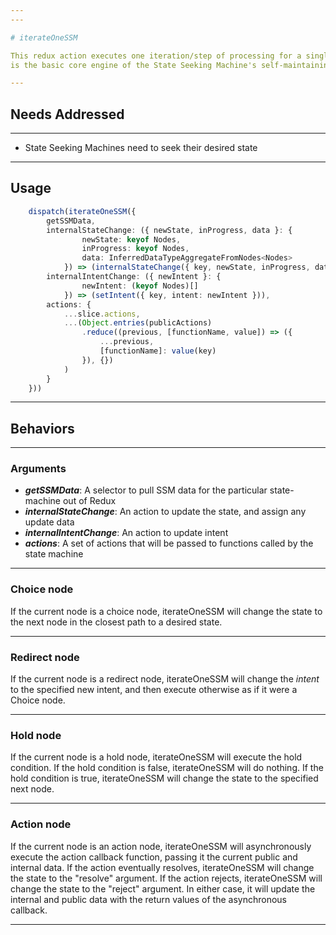 ```yaml
---
---

# iterateOneSSM

This redux action executes one iteration/step of processing for a single State Seeking Machine.  This
is the basic core engine of the State Seeking Machine's self-maintaining functionality.

---
```


## Needs Addressed

---

- State Seeking Machines need to seek their desired state

---

## Usage

```ts
    dispatch(iterateOneSSM({
        getSSMData,
        internalStateChange: ({ newState, inProgress, data }: {
                newState: keyof Nodes,
                inProgress: keyof Nodes,
                data: InferredDataTypeAggregateFromNodes<Nodes>
            }) => (internalStateChange({ key, newState, inProgress, data })),
        internalIntentChange: ({ newIntent }: {
                newIntent: (keyof Nodes)[]
            }) => (setIntent({ key, intent: newIntent })),
        actions: {
            ...slice.actions,
            ...(Object.entries(publicActions)
                .reduce((previous, [functionName, value]) => ({
                    ...previous,
                    [functionName]: value(key)
                }), {})
            )
        }
    }))
```

---

## Behaviors

---

### Arguments

- ***getSSMData***:  A selector to pull SSM data for the particular state-machine out of Redux
- ***internalStateChange***: An action to update the state, and assign any update data
- ***internalIntentChange***: An action to update intent
- ***actions***: A set of actions that will be passed to functions called by the state machine

---

### Choice node

If the current node is a choice node, iterateOneSSM will change the state to the next node in the
closest path to a desired state.

---

### Redirect node

If the current node is a redirect node, iterateOneSSM will change the *intent* to the specified
new intent, and then execute otherwise as if it were a Choice node.

---

### Hold node

If the current node is a hold node, iterateOneSSM will execute the hold condition.  If the hold
condition is false, iterateOneSSM will do nothing.  If the hold condition is true, iterateOneSSM
will change the state to the specified next node.

---

### Action node

If the current node is an action node, iterateOneSSM will asynchronously execute the action
callback function, passing it the current public and internal data.  If the action eventually
resolves, iterateOneSSM will change the state to the "resolve" argument.  If the action
rejects, iterateOneSSM will change the state to the "reject" argument.  In either case, it will
update the internal and public data with the return values of the asynchronous callback.

---